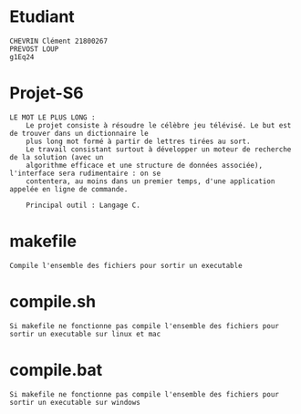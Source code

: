 # Etudiant
    CHEVRIN Clément 21800267
    PREVOST LOUP 
    g1Eq24

# Projet-S6
    LE MOT LE PLUS LONG :
        Le projet consiste à résoudre le célèbre jeu télévisé. Le but est de trouver dans un dictionnaire le
        plus long mot formé à partir de lettres tirées au sort.
        Le travail consistant surtout à développer un moteur de recherche de la solution (avec un
        algorithme efficace et une structure de données associée), l'interface sera rudimentaire : on se
        contentera, au moins dans un premier temps, d'une application appelée en ligne de commande.

        Principal outil : Langage C.

# makefile
    Compile l'ensemble des fichiers pour sortir un executable
# compile.sh
    Si makefile ne fonctionne pas compile l'ensemble des fichiers pour sortir un executable sur linux et mac
# compile.bat
    Si makefile ne fonctionne pas compile l'ensemble des fichiers pour sortir un executable sur windows